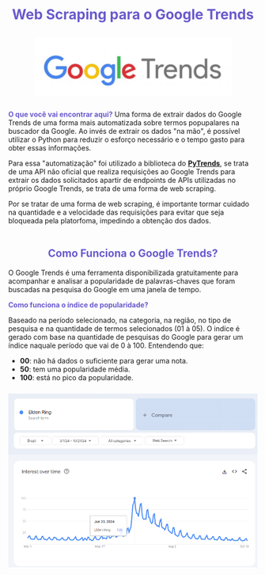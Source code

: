 

<div style="text-align: center; padding-bottom: 10px; color: #6a5acd;">

# **Web Scraping para o Google Trends**

</div>


<div style="text-align: center; padding-bottom: 10px;">
  <img src="imagens/google_trends.png" alt="Google Trends" width="400">
</div>

**<span style="color:#6a5acd">O que você vai encontrar aqui?</span>** Uma forma de extrair dados do Google Trends de uma forma mais automatizada sobre termos popupalares na buscador da Google. Ao invés de extrair os dados "na mão", é possível utilizar o Python para reduzir o esforço necessário e o tempo gasto para obter essas informações.

Para essa "automatização" foi utilizado a biblioteca do [**PyTrends**](https://pypi.org/project/pytrends/), se trata de uma API não oficial que realiza requisições ao Google Trends para extrair os dados solicitados apartir de endpoints de APIs utilizadas no próprio Google Trends, se trata de uma forma de web scraping.

Por se tratar de uma forma de web scraping, é importante tormar cuidado na quantidade e a velocidade das requisições para evitar que seja bloqueada pela platorfoma, impedindo a obtenção dos dados.

<div style="text-align: center; padding-top: 2px; color: #6a5acd;">

## **Como Funciona o Google Trends?**

</div>

O Google Trends é uma ferramenta disponibilizada gratuitamente para acompanhar e analisar a popularidade de palavras-chaves que foram buscadas na pesquisa do Google em uma janela de tempo.


 **<span style="color:#6a5acd">**Como funciona o índice de popularidade?**</span>**

Baseado na período selecionado, na categoria, na região, no tipo de pesquisa e na quantidade de termos selecionados (01 à 05). O indíce é gerado com base na quantidade de pesquisas do Google para gerar um índice naquale período que vai de 0 à 100. Entendendo que:
- **00**: não há dados o suficiente para gerar uma nota.
- **50**: tem uma popularidade média.
- **100**: está no pico da popularidade.



<div style="text-align: center; padding-top: 10px;">
  <img src="imagens\interest_over_time.png" alt="Interest by Over Time" width="600">
</div>
